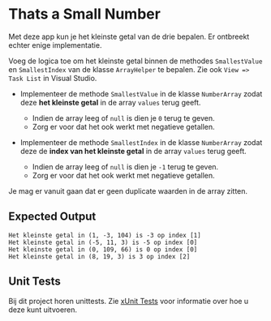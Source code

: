 # Thats a Small Number

Met deze app kun je het kleinste getal van de drie bepalen. Er ontbreekt echter enige implementatie.

Voeg de logica toe om het kleinste getal binnen de methodes `SmallestValue` en `SmallestIndex` van de klasse `ArrayHelper` te bepalen. Zie ook `View => Task List` in Visual Studio.

* Implementeer de methode `SmallestValue` in de klasse `NumberArray` zodat deze **het kleinste getal** in de array `values` terug geeft.
  * Indien de array leeg of `null` is dien je `0` terug te geven.
  * Zorg er voor dat het ook werkt met negatieve getallen.

* Implementeer de methode `SmallestIndex` in de klasse `NumberArray` zodat deze de **index van het kleinste getal** in de array `values` terug geeft.
  * Indien de array leeg of `null` is dien je `-1` terug te geven.
  * Zorg er voor dat het ook werkt met negatieve getallen.

Je mag er vanuit gaan dat er geen duplicate waarden in de array zitten.

## Expected Output

```
Het kleinste getal in (1, -3, 104) is -3 op index [1]
Het kleinste getal in (-5, 11, 3) is -5 op index [0]
Het kleinste getal in (0, 109, 66) is 0 op index [0]
Het kleinste getal in (8, 19, 3) is 3 op index [2]
```

## Unit Tests

Bij dit project horen unittests. Zie [xUnit Tests](/README.md#xunit-tests) voor informatie over hoe u deze kunt uitvoeren.